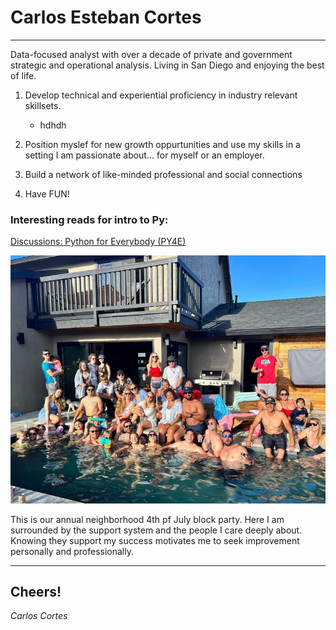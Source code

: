# Carlos Esteban Cortes
---

Data-focused analyst with over a decade of private and government strategic and operational analysis. Living in San Diego and enjoying the best of life.

1. Develop technical and experiential proficiency in industry relevant skillsets.
    * hdhdh

3. Position myslef for new growth oppurtunities and use my skills in a setting I am passionate about... for myself or an employer.
4. Build a network of like-minded professional and social connections
5. Have FUN!

### Interesting reads for intro to Py:
[Discussions: Python for Everybody (PY4E)](https://www.py4e.com/discussions)

![4th of July Neighborhood party!](https://github.com/cortescarlos77/Homework/blob/main/section1/Files/4th%20of%20July%20Block%20Party.png)

This is our annual neighborhood 4th pf July block party. Here I am surrounded by the support system and the people I care deeply about. Knowing they support my success motivates me to seek improvement personally and professionally.

---

## Cheers!
*Carlos Cortes* 
